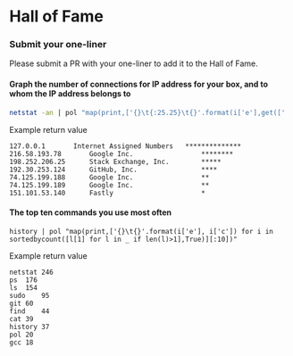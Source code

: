 # Hall of Fame

### Submit your one-liner

Please submit a PR with your one-liner to add it to the Hall of Fame.

#### Graph the number of connections for IP address for your box, and to whom the IP address belongs to

```bash
netstat -an | pol "map(print,['{}\t{:25.25}\t{}'.format(i['e'],get([' '.join(l[1:]) for l in sh('whois %s'%i['e']) if len(l)>0 and 'OrgName' in l[0]],0),'*' * i['c']) for i in sortedbycount([l[4].split(':')[0] for l in _ if len(l)>5 and l[5]=='ESTABLISHED'],True)[:10]])"
```

Example return value

```
127.0.0.1	    Internet Assigned Numbers	**************
216.58.193.78	    Google Inc.              	********
198.252.206.25	    Stack Exchange, Inc.     	*****
192.30.253.124	    GitHub, Inc.             	****
74.125.199.188	    Google Inc.              	**
74.125.199.189	    Google Inc.              	**
151.101.53.140	    Fastly                   	*
```


#### The top ten commands you use most often
```
history | pol "map(print,['{}\t{}'.format(i['e'], i['c']) for i in sortedbycount([l[1] for l in _ if len(l)>1],True)][:10])"
```

Example return value

```
netstat	246
ps	176
ls	154
sudo	95
git	60
find	44
cat	39
history	37
pol	20
gcc	18
```
